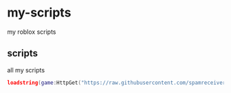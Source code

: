 # my-scripts
my roblox scripts

## scripts

all my scripts

```lua
loadstring(game:HttpGet("https://raw.githubusercontent.com/spamreceiver1220/my-scripts/main/prison%20life.lua"))()


